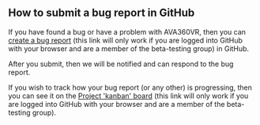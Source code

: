 ## How to submit a bug report in GitHub

If you have found a bug or have a problem with AVA360VR, then you can [create a bug report](https://github.com/BigSoftVideo/AVA360VR-beta-testing/issues/new?assignees=ArturKovacs%2C+skandilocks&labels=bug+%3Abug%3A&template=bug_report.md&title=%5BBUG%5D+) (this link will only work if you are logged into GitHub with your browser and are a member of the beta-testing group) in GitHub.

After you submit, then we will be notified and can respond to the bug report.

If you wish to track how your bug report (or any other) is progressing, then you can see it on the [Project 'kanban' board](https://github.com/BigSoftVideo/AVA360VR-beta-testing/projects/1) (this link will only work if you are logged into GitHub with your browser and are a member of the beta-testing group).
